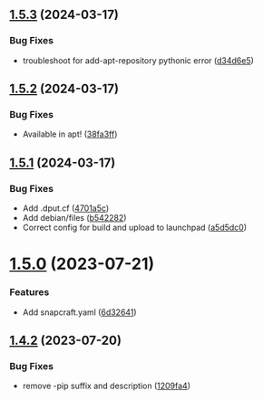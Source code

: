 ## [1.5.3](https://github.com/ghfetch/ghfetch/compare/v1.5.2...v1.5.3) (2024-03-17)


### Bug Fixes

* troubleshoot for add-apt-repository pythonic error ([d34d6e5](https://github.com/ghfetch/ghfetch/commit/d34d6e572fca522176ee2e6c6ec1c0b1a24dd226))



## [1.5.2](https://github.com/ghfetch/ghfetch/compare/v1.5.1...v1.5.2) (2024-03-17)


### Bug Fixes

* Available in apt! ([38fa3ff](https://github.com/ghfetch/ghfetch/commit/38fa3ff407ed1dc523bb8fe770949834f7c6c5ca))



## [1.5.1](https://github.com/ghfetch/ghfetch/compare/v1.5.0...v1.5.1) (2024-03-17)


### Bug Fixes

* Add .dput.cf ([4701a5c](https://github.com/ghfetch/ghfetch/commit/4701a5cb07f7ca5f6f36e3b979f220228c9b12df))
* Add debian/files ([b542282](https://github.com/ghfetch/ghfetch/commit/b542282d99e7dc17a56f0d970b26e45836428c21))
* Correct config for build and upload to launchpad ([a5d5dc0](https://github.com/ghfetch/ghfetch/commit/a5d5dc09f5b52b2fa8650d2719ef8a39ba32e34c))



# [1.5.0](https://github.com/ghfetch/ghfetch/compare/v1.4.2...v1.5.0) (2023-07-21)


### Features

* Add snapcraft.yaml ([6d32641](https://github.com/ghfetch/ghfetch/commit/6d3264173ad4f06d56c529ffe38b398cf6fd29d2))



## [1.4.2](https://github.com/ghfetch/ghfetch/compare/v1.4.1...v1.4.2) (2023-07-20)


### Bug Fixes

* remove -pip suffix and description ([1209fa4](https://github.com/ghfetch/ghfetch/commit/1209fa4fce62ecd46134a0139ba7666224157450))



